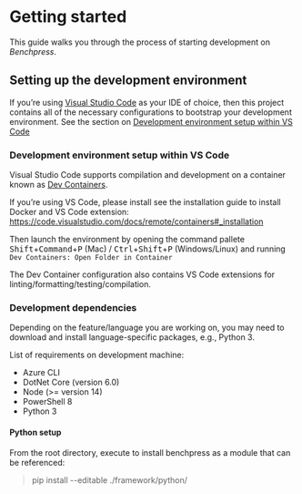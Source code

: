 # Getting started
This guide walks you through the process of starting development on *Benchpress*.

## Setting up the development environment

If you’re using [Visual Studio Code](https://code.visualstudio.com/) as your IDE of choice, then this project contains all of the necessary configurations to bootstrap your development environment. See the section on [Development environment setup within VS Code
](#development-environment-setup-within-vs-code)

### Development environment setup within VS Code
Visual Studio Code supports compilation and development on a container known as [Dev Containers](https://code.visualstudio.com/docs/remote/containers).

If you’re using VS Code, please install see the installation guide to install Docker and VS Code extension: https://code.visualstudio.com/docs/remote/containers#_installation

Then launch the environment by opening the command pallete <kbd>Shift</kbd>+<kbd>Command</kbd>+<kbd>P</kbd> (Mac) / <kbd>Ctrl</kbd>+<kbd>Shift</kbd>+<kbd>P</kbd> (Windows/Linux) and running `Dev Containers: Open Folder in Container`

The Dev Container configuration also contains VS Code extensions for linting/formatting/testing/compilation.

### Development dependencies
Depending on the feature/language you are working on, you may need to download and install language-specific packages, e.g., Python 3.

List of requirements on development machine:

- Azure CLI
- DotNet Core (version 6.0)
- Node (>= version 14)
- PowerShell 8
- Python 3

#### Python setup
From the root directory, execute to install benchpress as a module that can be referenced:

> pip install --editable ./framework/python/


